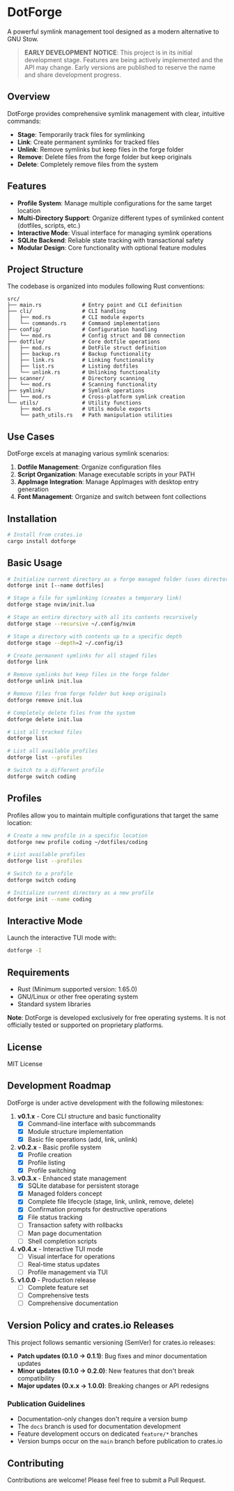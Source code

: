 # DotForge

A powerful symlink management tool designed as a modern alternative to GNU Stow.

> **EARLY DEVELOPMENT NOTICE**: This project is in its initial development stage. Features are being actively implemented and the API may change. Early versions are published to reserve the name and share development progress.

## Overview

DotForge provides comprehensive symlink management with clear, intuitive commands:

- **Stage**: Temporarily track files for symlinking
- **Link**: Create permanent symlinks for tracked files
- **Unlink**: Remove symlinks but keep files in the forge folder
- **Remove**: Delete files from the forge folder but keep originals
- **Delete**: Completely remove files from the system

## Features

- **Profile System**: Manage multiple configurations for the same target location
- **Multi-Directory Support**: Organize different types of symlinked content (dotfiles, scripts, etc.)
- **Interactive Mode**: Visual interface for managing symlink operations
- **SQLite Backend**: Reliable state tracking with transactional safety
- **Modular Design**: Core functionality with optional feature modules

## Project Structure

The codebase is organized into modules following Rust conventions:

```
src/
├── main.rs             # Entry point and CLI definition
├── cli/                # CLI handling
│   ├── mod.rs          # CLI module exports
│   └── commands.rs     # Command implementations
├── config/             # Configuration handling
│   └── mod.rs          # Config struct and DB connection
├── dotfile/            # Core dotfile operations
│   ├── mod.rs          # DotFile struct definition
│   ├── backup.rs       # Backup functionality
│   ├── link.rs         # Linking functionality 
│   ├── list.rs         # Listing dotfiles
│   └── unlink.rs       # Unlinking functionality
├── scanner/            # Directory scanning
│   └── mod.rs          # Scanning functionality
├── symlink/            # Symlink operations
│   └── mod.rs          # Cross-platform symlink creation
└── utils/              # Utility functions
    ├── mod.rs          # Utils module exports
    └── path_utils.rs   # Path manipulation utilities
```

## Use Cases

DotForge excels at managing various symlink scenarios:

1. **Dotfile Management**: Organize configuration files
2. **Script Organization**: Manage executable scripts in your PATH
3. **AppImage Integration**: Manage AppImages with desktop entry generation
4. **Font Management**: Organize and switch between font collections

## Installation

```bash
# Install from crates.io
cargo install dotforge
```

## Basic Usage

```bash
# Initialize current directory as a forge managed folder (uses directory name if no name provided)
dotforge init [--name dotfiles]

# Stage a file for symlinking (creates a temporary link)
dotforge stage nvim/init.lua

# Stage an entire directory with all its contents recursively 
dotforge stage --recursive ~/.config/nvim

# Stage a directory with contents up to a specific depth
dotforge stage --depth=2 ~/.config/i3

# Create permanent symlinks for all staged files
dotforge link

# Remove symlinks but keep files in the forge folder
dotforge unlink init.lua

# Remove files from forge folder but keep originals
dotforge remove init.lua

# Completely delete files from the system
dotforge delete init.lua

# List all tracked files
dotforge list

# List all available profiles
dotforge list --profiles

# Switch to a different profile
dotforge switch coding
```

## Profiles

Profiles allow you to maintain multiple configurations that target the same location:

```bash
# Create a new profile in a specific location
dotforge new profile coding ~/dotfiles/coding

# List available profiles
dotforge list --profiles

# Switch to a profile
dotforge switch coding

# Initialize current directory as a new profile
dotforge init --name coding
```

## Interactive Mode

Launch the interactive TUI mode with:

```bash
dotforge -I
```

## Requirements

- Rust (Minimum supported version: 1.65.0)
- GNU/Linux or other free operating system
- Standard system libraries

**Note**: DotForge is developed exclusively for free operating systems. It is not officially tested or supported on proprietary platforms.

## License

MIT License

## Development Roadmap

DotForge is under active development with the following milestones:

1. **v0.1.x** - Core CLI structure and basic functionality
   - [x] Command-line interface with subcommands
   - [x] Module structure implementation
   - [x] Basic file operations (add, link, unlink)

2. **v0.2.x** - Basic profile system
   - [x] Profile creation
   - [x] Profile listing
   - [x] Profile switching

3. **v0.3.x** - Enhanced state management
   - [x] SQLite database for persistent storage
   - [x] Managed folders concept
   - [x] Complete file lifecycle (stage, link, unlink, remove, delete)
   - [x] Confirmation prompts for destructive operations
   - [x] File status tracking
   - [ ] Transaction safety with rollbacks
   - [ ] Man page documentation
   - [ ] Shell completion scripts

4. **v0.4.x** - Interactive TUI mode
   - [ ] Visual interface for operations
   - [ ] Real-time status updates
   - [ ] Profile management via TUI

5. **v1.0.0** - Production release
   - [ ] Complete feature set
   - [ ] Comprehensive tests
   - [ ] Comprehensive documentation

## Version Policy and crates.io Releases

This project follows semantic versioning (SemVer) for crates.io releases:

- **Patch updates (0.1.0 → 0.1.1)**: Bug fixes and minor documentation updates
- **Minor updates (0.1.0 → 0.2.0)**: New features that don't break compatibility
- **Major updates (0.x.x → 1.0.0)**: Breaking changes or API redesigns

### Publication Guidelines

- Documentation-only changes don't require a version bump
- The `docs` branch is used for documentation development
- Feature development occurs on dedicated `feature/*` branches
- Version bumps occur on the `main` branch before publication to crates.io

## Contributing

Contributions are welcome! Please feel free to submit a Pull Request.